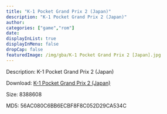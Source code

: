 ```yaml
---
title: "K-1 Pocket Grand Prix 2 (Japan)"
description: "K-1 Pocket Grand Prix 2 (Japan)"
author: 
categories: ["game","rom"]
date: 
displayInList: true
displayInMenu: false
dropCap: false
featuredImage: /img/gba/K-1 Pocket Grand Prix 2 [Japan].jpg
---
```


Description: K-1 Pocket Grand Prix 2 (Japan)

Download: <a style="text-decoration:underline;" href="https://mega.nz/#!uKZgXYDD!UiX2ittCLYx3MaFVg3JMJR4sAk2ibBamzE44sDS2PJA" target = "_blank" rel = "nofollow" > K-1 Pocket Grand Prix 2 (Japan)</a>

Size: 8388608

MD5: 56AC080C6BB6ECBF8F8C052D29CA534C

